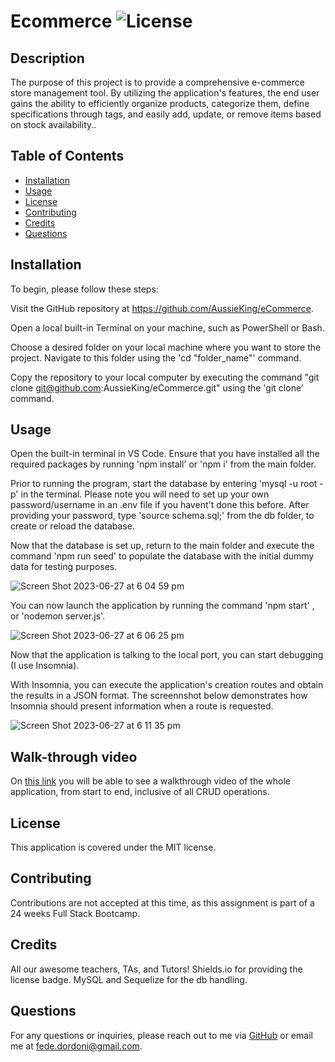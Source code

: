 # Ecommerce  ![License](https://img.shields.io/badge/license-MIT-blue.svg)

  ## Description

 The purpose of this project is to provide a comprehensive e-commerce store management tool. By utilizing the application's features, the end user gains the ability to efficiently organize products, categorize them, define specifications through tags, and easily add, update, or remove items based on stock availability..

  ## Table of Contents
  - [Installation](#installation)
  - [Usage](#usage)
  - [License](#license)
  - [Contributing](#contributing)
  - [Credits](#credits)
  - [Questions](#questions)
  
  ## Installation

  To begin, please follow these steps:

  Visit the GitHub repository at https://github.com/AussieKing/eCommerce.

  Open a local built-in Terminal on your machine, such as PowerShell or Bash.

  Choose a desired folder on your local machine where you want to store the project. Navigate to this folder using the 'cd "folder_name"' command.

  Copy the repository to your local computer by executing the command "git clone git@github.com:AussieKing/eCommerce.git" using the 'git clone' command.
  
  ## Usage

  Open the built-in terminal in VS Code. Ensure that you have installed all the required packages by running 'npm install' or 'npm i' from the main folder.

  Prior to running the program, start the database by entering 'mysql -u root -p' in the terminal. Please note you will need to set up your own password/username in an .env file if you havent't done this before. After providing your password, type 'source schema.sql;' from the db folder, to create or reload the database.

  Now that the database is set up, return to the main folder and execute the command 'npm run seed' to populate the database with the initial dummy data for testing purposes.
  
![Screen Shot 2023-06-27 at 6 04 59 pm](https://github.com/AussieKing/eCommerce/assets/126050763/7e078ad3-3625-4eab-8401-fcc6815c2cd5)

  You can now launch the application by running the command 'npm start' , or 'nodemon server.js'.

![Screen Shot 2023-06-27 at 6 06 25 pm](https://github.com/AussieKing/eCommerce/assets/126050763/d9cc5a16-ca95-4d1c-88d4-45ce277c294c)


  Now that the application is talking to the local port, you can start debugging (I use Insomnia).

  With Insomnia, you can execute the application's creation routes and obtain the results in a JSON format.
  The screennshot below demonstrates how Insomnia should present information when a route is requested.
  
![Screen Shot 2023-06-27 at 6 11 35 pm](https://github.com/AussieKing/eCommerce/assets/126050763/16ba2171-3de2-471b-9163-259c61dd0762)



  
  ## Walk-through video
  
  On [this link]() you will be able to see a walkthrough video of the whole application, from start to end, inclusive of all CRUD operations.

  
  ## License

  This application is covered under the MIT license.
  
  ## Contributing

  Contributions are not accepted at this time, as this assignment is part of a 24 weeks Full Stack Bootcamp.
  
  ## Credits

  All our awesome teachers, TAs, and Tutors!
  Shields.io for providing the license badge.
  MySQL and Sequelize for the db handling.
    

  ## Questions
  
  For any questions or inquiries, please reach out to me via [GitHub](https://github.com/AussieKing/) or email me at fede.dordoni@gmail.com.
    
